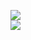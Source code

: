 [![](https://img.shields.io/badge/Made%20With-Github%20Spray-lightgrey.svg?style=for-the-badge&logo=github)](https://github.com/Annihil/github-spray#32041)  
[![](https://i.imgur.com/2DrTn0Z.gif)](https://github.com/Annihil/github-spray)
